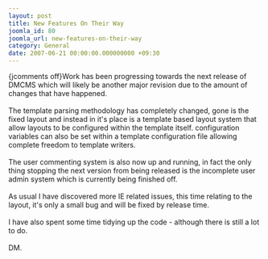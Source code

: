```yaml
---
layout: post
title: New Features On Their Way
joomla_id: 80
joomla_url: new-features-on-their-way
category: General
date: 2007-06-21 00:00:00.000000000 +09:30
---
```

<p>{jcomments off}Work has been progressing towards the next release of DMCMS which will  likely be another major revision due to the amount of changes that have  happened. <br /><br />The template parsing methodology has completely  changed, gone is the fixed layout and instead in it's place is a  template based layout system that allow layouts to be configured within  the template itself. configuration variables can also be set within a  template configuration file allowing complete freedom to template  writers.<br /><br />The user commenting system is also now up and running,  in fact the only thing stopping the next version from being released is  the incomplete user admin system which is currently being finished off.<br /><br />As  usual I have discovered more IE related issues, this time relating to  the layout, it's only a small bug and will be fixed by release time.<br /><br />I  have also spent some time tidying up the code - although there is still  a lot to do.<br /><br />DM.</p>
